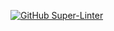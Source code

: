 
[![GitHub Super-Linter](https://github.com/luziandrade/testdevop2./actions/workflows/superlinter.yml/badge.svg)](https://github.com/marketplace/actions/super-linter) 
